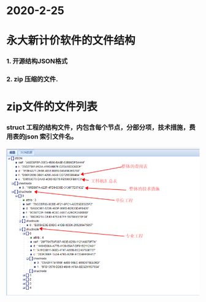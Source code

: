 # 2020-2-25 
# 永大新计价软件的文件结构
### 1. 开源结构JSON格式
### 2. zip 压缩的文件.

# zip文件的文件列表
### struct 工程的结构文件，内包含每个节点，分部分项，技术措施，费用表的json 索引文件名。


![image.png](https://github.com/yongdasoft/budgetfivestruct/blob/master/struct.png?raw=true)

